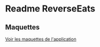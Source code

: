 # Readme ReverseEats

## Maquettes

   [Voir les maquettes de l'application](https://www.figma.com/file/gSuFwrrFryEgwFoU8NEiw6/Reverse-Eats-UI%2FUX?node-id=153%3A12)
